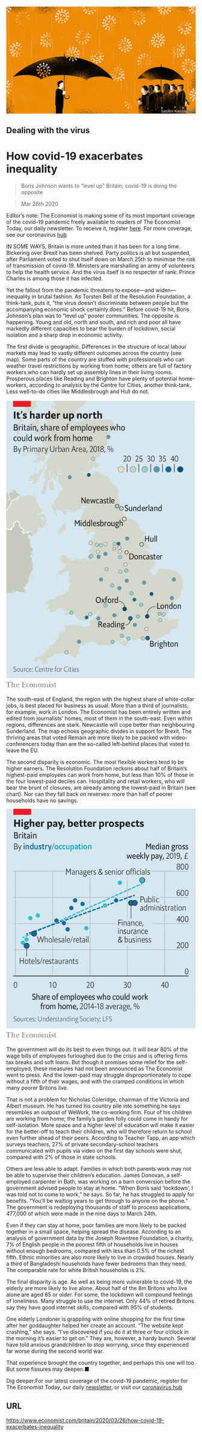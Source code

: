 ![](./images/20200328_BRD001_0.jpg)

## Dealing with the virus

# How covid-19 exacerbates inequality

> Boris Johnson wants to “level up” Britain; covid-19 is doing the opposite

> Mar 26th 2020

Editor’s note: The Economist is making some of its most important coverage of the covid-19 pandemic freely available to readers of The Economist Today, our daily newsletter. To receive it, register [here](https://www.economist.com//newslettersignup). For more coverage, see our coronavirus [hub](https://www.economist.com//coronavirus)

IN SOME WAYS, Britain is more united than it has been for a long time. Bickering over Brexit has been shelved. Party politics is all but suspended, after Parliament voted to shut itself down on March 25th to minimise the risk of transmission of covid-19. Ministers are marshalling an army of volunteers to help the health service. And the virus itself is no respecter of rank: Prince Charles is among those it has infected.

Yet the fallout from the pandemic threatens to expose—and widen—inequality in brutal fashion. As Torsten Bell of the Resolution Foundation, a think-tank, puts it, “the virus doesn’t discriminate between people but the accompanying economic shock certainly does.” Before covid-19 hit, Boris Johnson’s plan was to “level up” poorer communities. The opposite is happening. Young and old, north and south, and rich and poor all have markedly different capacities to bear the burden of lockdown, social isolation and a sharp drop in economic activity.

The first divide is geographic. Differences in the structure of local labour markets may lead to vastly different outcomes across the country (see map). Some parts of the country are stuffed with professionals who can weather travel restrictions by working from home; others are full of factory workers who can hardly set up assembly lines in their living rooms. Prosperous places like Reading and Brighton have plenty of potential home-workers, according to analysis by the Centre for Cities, another think-tank. Less well-to-do cities like Middlesbrough and Hull do not.



![](./images/20200328_BRM913.png)

The south-east of England, the region with the highest share of white-collar jobs, is best placed for business as usual. More than a third of journalists, for example, work in London. The Economist has been entirely written and edited from journalists’ homes, most of them in the south-east. Even within regions, differences are stark. Newcastle will cope better than neighbouring Sunderland. The map echoes geographic divides in support for Brexit. The thriving areas that voted Remain are more likely to be packed with video-conferencers today than are the so-called left-behind places that voted to leave the EU.

The second disparity is economic. The most flexible workers tend to be higher earners. The Resolution Foundation reckons about half of Britain’s highest-paid employees can work from home, but less than 10% of those in the four lowest-paid deciles can. Hospitality and retail workers, who will bear the brunt of closures, are already among the lowest-paid in Britain (see chart). Nor can they fall back on reserves: more than half of poorer households have no savings.



![](./images/20200328_BRC885.png)

The government will do its best to even things out. It will bear 80% of the wage bills of employees furloughed due to the crisis and is offering firms tax breaks and soft loans. But though it promises some relief for the self-employed, these measures had not been announced as The Economist went to press. And the lower-paid may struggle disproportionately to cope without a fifth of their wages, and with the cramped conditions in which many poorer Britons live.

That is not a problem for Nicholas Coleridge, chairman of the Victoria and Albert museum. He has turned his country pile into something he says resembles an outpost of WeWork, the co-working firm. Four of his children are working from home; the family’s garden folly could come in handy for self-isolation. More space and a higher level of education will make it easier for the better-off to teach their children, who will therefore return to school even further ahead of their peers. According to Teacher Tapp, an app which surveys teachers, 27% of private secondary-school teachers communicated with pupils via video on the first day schools were shut, compared with 2% of those in state schools.

Others are less able to adapt. Families in which both parents work may not be able to supervise their children’s education. James Donovan, a self-employed carpenter in Bath, was working on a barn conversion before the government advised people to stay at home. “When Boris said ‘lockdown’, I was told not to come to work,” he says. So far, he has struggled to apply for benefits. “You’ll be waiting years to get through to anyone on the phone.” The government is redeploying thousands of staff to process applications, 477,000 of which were made in the nine days to March 24th.

Even if they can stay at home, poor families are more likely to be packed together in a small space, helping spread the disease. According to an analysis of government data by the Joseph Rowntree Foundation, a charity, 7% of English people in the poorest fifth of households live in houses without enough bedrooms, compared with less than 0.5% of the richest fifth. Ethnic minorities are also more likely to live in crowded houses. Nearly a third of Bangladeshi households have fewer bedrooms than they need. The comparable rate for white British households is 2%.

The final disparity is age. As well as being more vulnerable to covid-19, the elderly are more likely to live alone. About half of the 8m Britons who live alone are aged 65 or older. For some, the lockdown will compound feelings of loneliness. Many struggle to use the internet. Only 44% of retired Britons say they have good internet skills, compared with 95% of students.

One elderly Londoner is grappling with online shopping for the first time after her goddaughter helped her create an account. “The website kept crashing,” she says. “I’ve discovered if you do it at three or four o’clock in the morning it’s easier to get on.” They are, however, a hardy bunch. Several have told anxious grandchildren to stop worrying, since they experienced far worse during the second world war.

That experience brought the country together, and perhaps this one will too. But some fissures may deepen.■

Dig deeper:For our latest coverage of the covid-19 pandemic, register for The Economist Today, our daily [newsletter](https://www.economist.com//newslettersignup), or visit our [coronavirus hub](https://www.economist.com//coronavirus)

## URL

https://www.economist.com/britain/2020/03/26/how-covid-19-exacerbates-inequality
